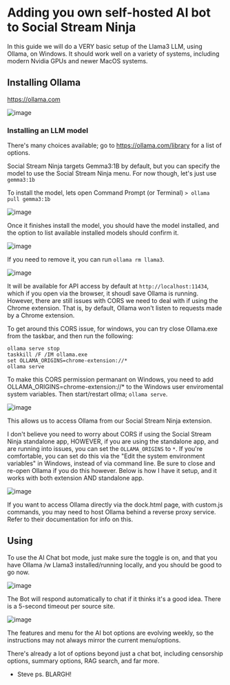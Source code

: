 
# Adding you own self-hosted AI bot to Social Stream Ninja

In this guide we will do a VERY basic setup of the Llama3 LLM, using Ollama, on Windows. It should work well on a variety of systems, including modern Nvidia GPUs and newer MacOS systems.

## Installing Ollama

https://ollama.com

![image](https://github.com/user-attachments/assets/b6a0b236-f550-4a5a-a2a7-2b5063bd2a7a)

### Installing an LLM model

There's many choices available; go to https://ollama.com/library for a list of options.

Social Stream Ninja targets Gemma3:1B by default, but you can specify the model to use the Social Stream Ninja menu. For now though, let's just use `gemma3:1b`

To install the model, lets open Command Prompt (or Terminal)
`> ollama pull gemma3:1b`

![image](https://github.com/user-attachments/assets/4852506e-7761-47d1-99ce-8b2b01f34bac)

Once it finishes install the model, you should have the model installed, and the option to list available installed models should confirm it.

![image](https://github.com/user-attachments/assets/b7eee74f-b2f4-47c0-8f55-80d239a3c3b2)


If you need to remove it, you can run `ollama rm llama3`. 

![image](https://github.com/user-attachments/assets/235ec0fb-aa70-4206-8b8d-98dbe173a096)

It will be available for API access by default at `http://localhost:11434`, which if you open via the browser, it shoudl save Ollama is running. However, there are still issues with CORS we need to deal with if using the Chrome extension. That is, by default, Ollama won't listen to requests made by a Chrome extension.

To get around this CORS issue, for windows, you can try close Ollama.exe from the taskbar, and then run the following:
```
ollama serve stop
taskkill /F /IM ollama.exe
set OLLAMA_ORIGINS=chrome-extension://*
ollama serve
```

To make this CORS permission permanant on Windows, you need to add OLLAMA_ORIGINS=chrome-extension://* to the Windows user enviromental system variables. Then start/restart ollma; `ollama serve`.

![image](https://github.com/user-attachments/assets/065d69a6-2773-4ddd-a290-1b57660955af)

This allows us to access Ollama from our Social Stream Ninja extension.

I don't believe you need to worry about CORS if using the Social Stream Ninja standalone app, HOWEVER, if you are using the standalone app, and are running into issues, you can set the `OLLAMA_ORIGINS` to `*`.  If you're comfortable, you can set do this via the "Edit the system environment variables" in Windows, instead of via command line. Be sure to close and re-open Ollama if you do this however. Below is how I have it setup, and it works with both extension AND standalone app.

![image](https://github.com/user-attachments/assets/7587ed12-aa85-498c-8cd4-25fdb56a6543)

If you want to access Ollama directly via the dock.html page, with custom.js commands, you may need to host Ollama behind a reverse proxy service. Refer to their documentation for info on this.

## Using

To use the AI Chat bot mode, just make sure the toggle is on, and that you have Ollama /w Llama3 installed/running locally, and you should be good to go now.

![image](https://github.com/user-attachments/assets/63f1f98f-adff-4faf-8d39-206d5a76d5af)

The Bot will respond automatically to chat if it thinks it's a good idea. There is a 5-second timeout per source site.

![image](https://github.com/user-attachments/assets/ed5d417e-4b1e-4f69-a81b-0a6380b8c2f3)

The features and menu for the AI bot options are evolving weekly, so the instructions may not always mirror the current menu/options.

There's already a lot of options beyond just a chat bot, including censorship options, summary options, RAG search, and far more.

- Steve
 ps. BLARGH!


